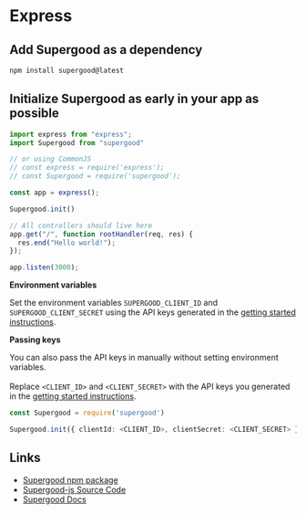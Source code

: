 # Express

## Add Supergood as a dependency

```bash
npm install supergood@latest
```

## Initialize Supergood as early in your app as possible

```typescript
import express from "express";
import Supergood from "supergood"

// or using CommonJS
// const express = require('express');
// const Supergood = require('supergood');

const app = express();

Supergood.init()

// All controllers should live here
app.get("/", function rootHandler(req, res) {
  res.end("Hello world!");
});

app.listen(3000);
```

**Environment variables**

Set the environment variables `SUPERGOOD_CLIENT_ID` and `SUPERGOOD_CLIENT_SECRET` using the API keys generated in the [getting started instructions](../../getting-started.md).

**Passing keys**

You can also pass the API keys in manually without setting environment variables.\
\
Replace `<CLIENT_ID>` and `<CLIENT_SECRET>` with the API keys you generated in the [getting started instructions](../../getting-started.md).

```typescript
const Supergood = require('supergood')

Supergood.init({ clientId: <CLIENT_ID>, clientSecret: <CLIENT_SECRET> })
```

## Links

* [Supergood npm package](https://www.npmjs.com/package/supergood)
* [Supergood-js Source Code](https://github.com/supergoodsystems/supergood-js)
* [Supergood Docs](https://docs.supergood.ai)
